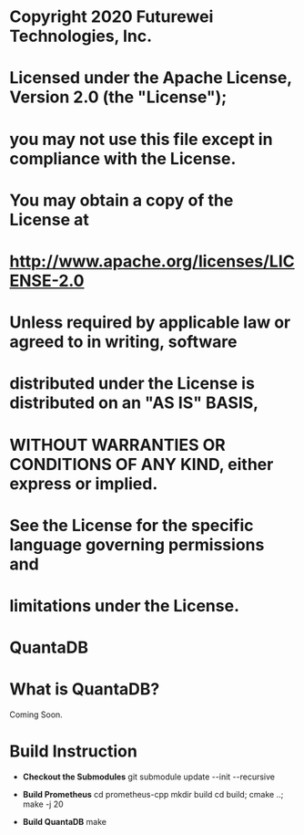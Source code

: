 # Copyright 2020 Futurewei Technologies, Inc.
#
#  Licensed under the Apache License, Version 2.0 (the "License");
#  you may not use this file except in compliance with the License.
#  You may obtain a copy of the License at
#
#      http://www.apache.org/licenses/LICENSE-2.0
#
#  Unless required by applicable law or agreed to in writing, software
#  distributed under the License is distributed on an "AS IS" BASIS,
#  WITHOUT WARRANTIES OR CONDITIONS OF ANY KIND, either express or implied.
#  See the License for the specific language governing permissions and
#  limitations under the License.

# QuantaDB
# What is QuantaDB?
Coming Soon.


# Build Instruction
- **Checkout the Submodules**
git submodule update --init --recursive

- **Build Prometheus**
cd prometheus-cpp
mkdir build
cd build; cmake ..; make -j 20

- **Build QuantaDB**
make

